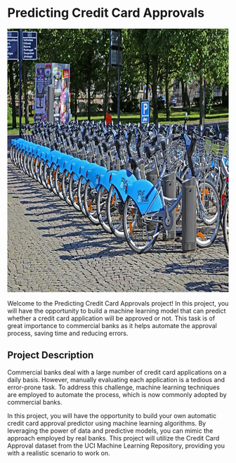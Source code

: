 # Predicting Credit Card Approvals
<p align="center">
  <img src="https://github.com/nguneonard/SQL_Projects/blob/main/Bike%20Sharing/Bicycle-sharing_systems.jpg"  title="hover text", width="1000" height="600">
</p>
Welcome to the Predicting Credit Card Approvals project! In this project, you will have the opportunity to build a machine learning model that can predict whether a credit card application will be approved or not. This task is of great importance to commercial banks as it helps automate the approval process, saving time and reducing errors.

## Project Description
Commercial banks deal with a large number of credit card applications on a daily basis. However, manually evaluating each application is a tedious and error-prone task. To address this challenge, machine learning techniques are employed to automate the process, which is now commonly adopted by commercial banks.

In this project, you will have the opportunity to build your own automatic credit card approval predictor using machine learning algorithms. By leveraging the power of data and predictive models, you can mimic the approach employed by real banks. This project will utilize the Credit Card Approval dataset from the UCI Machine Learning Repository, providing you with a realistic scenario to work on.
